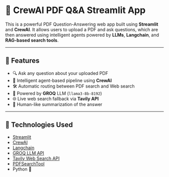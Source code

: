 # 📄 CrewAI PDF Q&A Streamlit App

This is a powerful PDF Question-Answering web app built using **Streamlit** and **CrewAI**. It allows users to upload a PDF and ask questions, which are then answered using intelligent agents powered by **LLMs**, **Langchain**, and **RAG-based search tools**.

---

## 🚀 Features

- 🔍 Ask any question about your uploaded PDF
- 🧠 Intelligent agent-based pipeline using **CrewAI**
- 🛠️ Automatic routing between PDF search and Web search
- 🤖 Powered by **GROQ** LLM (`llama3-8b-8192`)
- 🌐 Live web search fallback via **Tavily API**
- 💬 Human-like summarization of the answer

---

## 🧰 Technologies Used

- [Streamlit](https://streamlit.io/)
- [CrewAI](https://docs.crewai.com/)
- [Langchain](https://www.langchain.com/)
- [GROQ LLM API](https://console.groq.com/)
- [Tavily Web Search API](https://www.tavily.com/)
- [PDFSearchTool](https://docs.crewai.com/tools/pdfsearchtool)
- Python 🐍

